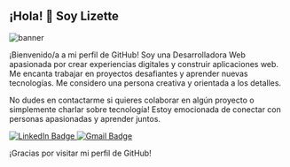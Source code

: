 ## ¡Hola! 👋 Soy Lizette

![banner](https://camo.githubusercontent.com/cb3d8a54bb69b30003dd51290d740c041e812df4d5dd2c45c3d1bd7a8e74e391/68747470733a2f2f696b2e696d6167656b69742e696f2f6a6f796365517565727562696e6f2f706572736f6e6167656d5f4d4c62567679624d62372e676966)  

¡Bienvenido/a a mi perfil de GitHub! Soy una Desarrolladora Web apasionada por crear experiencias digitales y construir aplicaciones web. Me encanta trabajar en proyectos desafiantes y aprender nuevas tecnologías. Me considero una persona creativa y orientada a los detalles.



No dudes en contactarme si quieres colaborar en algún proyecto o simplemente charlar sobre tecnología! Estoy emocionada de conectar con personas apasionadas y aprender juntos.
<div id="badges" align=left>
  <a href="https://www.linkedin.com/in/lizetteperez-correa/">
    <img src="https://img.shields.io/badge/LinkedIn-cccccb?style=for-the-badge&logo=linkedin&logoColor=dc5831" alt="LinkedIn Badge"/>
  </a>
  <a href="lizette.perezcorrea@gmail.com">
    <img src="https://img.shields.io/badge/Gmail-cccccb?style=for-the-badge&logo=gmail&logoColor=dc5831" alt="Gmail Badge"//>
  </a>
</div>

¡Gracias por visitar mi perfil de GitHub!
